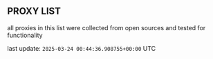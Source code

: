 ## PROXY LIST

all proxies in this list were collected from open sources and tested for functionality

last update: `2025-03-24 00:44:36.908755+00:00` UTC